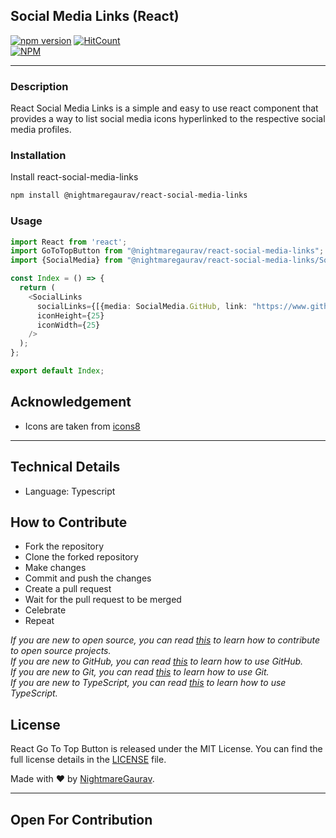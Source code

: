## Social Media Links (React)
[![npm version](https://badge.fury.io/js/@nightmaregaurav%2Freact-social-media-links.svg)](https://badge.fury.io/js/@nightmaregaurav%2Freact-social-media-links)   [![HitCount](https://hits.dwyl.com/nightmaregaurav/react-social-media-links.svg?style=flat)](http://hits.dwyl.com/nightmaregaurav/react-social-media-links)<br>
[![NPM](https://nodei.co/npm/@nightmaregaurav/react-social-media-links.png?mini=true)](https://nodei.co/npm/@nightmaregaurav/react-social-media-links/)
***
### Description
React Social Media Links is a simple and easy to use react component that provides a way to list social media icons hyperlinked to the respective social media profiles.

### Installation
Install react-social-media-links
```bash
npm install @nightmaregaurav/react-social-media-links
```

### Usage
```typescript
import React from 'react';
import GoToTopButton from "@nightmaregaurav/react-social-media-links";
import {SocialMedia} from "@nightmaregaurav/react-social-media-links/SocialMedia";

const Index = () => {
  return (
    <SocialLinks
      socialLinks={[{media: SocialMedia.GitHub, link: "https://www.github.com/nightmaregaurav"}]}
      iconHeight={25}
      iconWidth={25}
    />
  );
};

export default Index;

```

## Acknowledgement
 - Icons are taken from [icons8](https://icons8.com/icons)

***
## Technical Details
* Language: Typescript

## How to Contribute
* Fork the repository
* Clone the forked repository
* Make changes
* Commit and push the changes
* Create a pull request
* Wait for the pull request to be merged
* Celebrate
* Repeat

*If you are new to open source, you can read [this](https://opensource.guide/how-to-contribute/) to learn how to contribute to open source projects.*<br>
*If you are new to GitHub, you can read [this](https://guides.github.com/activities/hello-world/) to learn how to use GitHub.*<br>
*If you are new to Git, you can read [this](https://www.atlassian.com/git/tutorials/learn-git-with-bitbucket-cloud) to learn how to use Git.*<br>
*If you are new to TypeScript, you can read [this](https://www.typescriptlang.org/docs/handbook/typescript-in-5-minutes.html) to learn how to use TypeScript.*<br>

## License
React Go To Top Button is released under the MIT License. You can find the full license details in the [LICENSE](LICENSE) file.

Made with ❤️ by [NightmareGaurav](https://github.com/nightmaregaurav).

---
Open For Contribution
---
